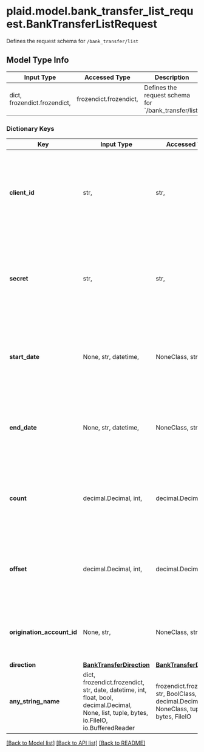 # plaid.model.bank_transfer_list_request.BankTransferListRequest

Defines the request schema for `/bank_transfer/list`

## Model Type Info
Input Type | Accessed Type | Description | Notes
------------ | ------------- | ------------- | -------------
dict, frozendict.frozendict,  | frozendict.frozendict,  | Defines the request schema for &#x60;/bank_transfer/list&#x60; | 

### Dictionary Keys
Key | Input Type | Accessed Type | Description | Notes
------------ | ------------- | ------------- | ------------- | -------------
**client_id** | str,  | str,  | Your Plaid API &#x60;client_id&#x60;. The &#x60;client_id&#x60; is required and may be provided either in the &#x60;PLAID-CLIENT-ID&#x60; header or as part of a request body. | [optional] 
**secret** | str,  | str,  | Your Plaid API &#x60;secret&#x60;. The &#x60;secret&#x60; is required and may be provided either in the &#x60;PLAID-SECRET&#x60; header or as part of a request body. | [optional] 
**start_date** | None, str, datetime,  | NoneClass, str,  | The start datetime of bank transfers to list. This should be in RFC 3339 format (i.e. &#x60;2019-12-06T22:35:49Z&#x60;) | [optional] value must conform to RFC-3339 date-time
**end_date** | None, str, datetime,  | NoneClass, str,  | The end datetime of bank transfers to list. This should be in RFC 3339 format (i.e. &#x60;2019-12-06T22:35:49Z&#x60;) | [optional] value must conform to RFC-3339 date-time
**count** | decimal.Decimal, int,  | decimal.Decimal,  | The maximum number of bank transfers to return. | [optional] if omitted the server will use the default value of 25
**offset** | decimal.Decimal, int,  | decimal.Decimal,  | The number of bank transfers to skip before returning results. | [optional] if omitted the server will use the default value of 0
**origination_account_id** | None, str,  | NoneClass, str,  | Filter bank transfers to only those originated through the specified origination account. | [optional] 
**direction** | [**BankTransferDirection**](BankTransferDirection.md) | [**BankTransferDirection**](BankTransferDirection.md) |  | [optional] 
**any_string_name** | dict, frozendict.frozendict, str, date, datetime, int, float, bool, decimal.Decimal, None, list, tuple, bytes, io.FileIO, io.BufferedReader | frozendict.frozendict, str, BoolClass, decimal.Decimal, NoneClass, tuple, bytes, FileIO | any string name can be used but the value must be the correct type | [optional]

[[Back to Model list]](../../README.md#documentation-for-models) [[Back to API list]](../../README.md#documentation-for-api-endpoints) [[Back to README]](../../README.md)

